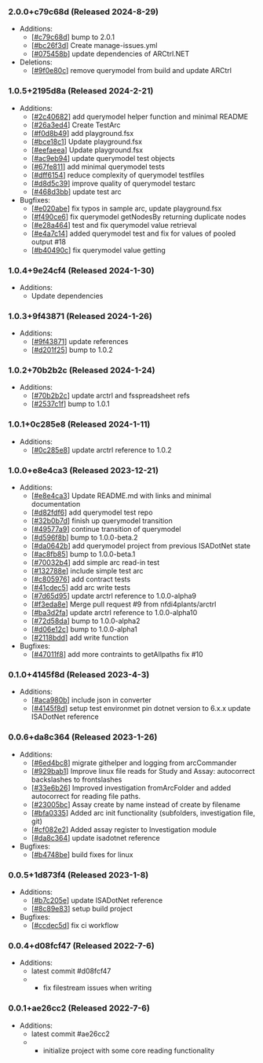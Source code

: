 ### 2.0.0+c79c68d (Released 2024-8-29)
* Additions:
    * [[#c79c68d](https://github.com/nfdi4plants/ARCtrl.NET/commit/c79c68d4240f044fec4585a4dfb9cb464afc2bb3)] bump to 2.0.1
    * [[#bc26f3d](https://github.com/nfdi4plants/ARCtrl.NET/commit/bc26f3d3aa3e124f1fbf53871b036105f4e988ac)] Create manage-issues.yml
    * [[#075458b](https://github.com/nfdi4plants/ARCtrl.NET/commit/075458b84a50b745ce1dc572a1d35897e1b90d6b)] update dependencies of ARCtrl.NET
* Deletions:
    * [[#9f0e80c](https://github.com/nfdi4plants/ARCtrl.NET/commit/9f0e80c6b0969f6bba57cd492e8bdf1ccece628e)] remove querymodel from build and update ARCtrl

### 1.0.5+2195d8a (Released 2024-2-21)
* Additions:
    * [[#2c40682](https://github.com/nfdi4plants/ARCtrl.NET/commit/2c406826a109f14b033f12467c6248d963878820)] add querymodel helper function and minimal README
    * [[#26a3ed4](https://github.com/nfdi4plants/ARCtrl.NET/commit/26a3ed4cf0049c4c675c755256bdf8642aa72d69)] Create TestArc
    * [[#f0d8b49](https://github.com/nfdi4plants/ARCtrl.NET/commit/f0d8b49b2d7a13325efcf07b9cd94470b97d65ce)] add playground.fsx
    * [[#bce18c1](https://github.com/nfdi4plants/ARCtrl.NET/commit/bce18c198290b02b07213ecb7baebec2e65c4742)] Update playground.fsx
    * [[#eefaeea](https://github.com/nfdi4plants/ARCtrl.NET/commit/eefaeeab68e4a719bcc2f2d492227fe927b27c38)] Update playground.fsx
    * [[#ac9eb94](https://github.com/nfdi4plants/ARCtrl.NET/commit/ac9eb94922ec4350bac945e61c125c57c73b9afa)] update querymodel test objects
    * [[#67fe811](https://github.com/nfdi4plants/ARCtrl.NET/commit/67fe811e8e452a9cb0bf55928ed3197764c8f6af)] add minimal querymodel tests
    * [[#dff6154](https://github.com/nfdi4plants/ARCtrl.NET/commit/dff61542bb7176b774fec7b4ca04c0c440234121)] reduce complexity of querymodel testfiles
    * [[#d8d5c39](https://github.com/nfdi4plants/ARCtrl.NET/commit/d8d5c39aade197d70b0ea089f330cfe980cf7169)] improve quality of querymodel testarc
    * [[#468d3bb](https://github.com/nfdi4plants/ARCtrl.NET/commit/468d3bb67dc364a5b6251cbafb9883d6beb70bb6)] update test arc
* Bugfixes:
    * [[#e020abe](https://github.com/nfdi4plants/ARCtrl.NET/commit/e020abe86dbfd9c22cd94f7959cd3e8e80146b4e)] fix typos in sample arc, update playground.fsx
    * [[#f490ce6](https://github.com/nfdi4plants/ARCtrl.NET/commit/f490ce6a0211f03e28cc283182c967d076425e56)] fix querymodel getNodesBy returning duplicate nodes
    * [[#e28a464](https://github.com/nfdi4plants/ARCtrl.NET/commit/e28a4643495b151e839340ad17bc74c8ef6c6a5d)] test and fix querymodel value retrieval
    * [[#e4a7c14](https://github.com/nfdi4plants/ARCtrl.NET/commit/e4a7c14d1b4b1d51f17db811b4224ee145b567c9)] added querymodel test and fix for values of pooled output #18
    * [[#b40490c](https://github.com/nfdi4plants/ARCtrl.NET/commit/b40490cf94e600ed172accfa597d726438d8093b)] fix querymodel value getting

### 1.0.4+9e24cf4 (Released 2024-1-30)
* Additions:
    * Update dependencies

### 1.0.3+9f43871 (Released 2024-1-26)
* Additions:
    * [[#9f43871](https://github.com/nfdi4plants/ARCtrl.NET/commit/9f438717591ebf61bbbbc36052b4ffffc8a2b21b)] update references
    * [[#d201f25](https://github.com/nfdi4plants/ARCtrl.NET/commit/d201f2573a2b2ff8d05272dcf0dfca3b2815502e)] bump to 1.0.2

### 1.0.2+70b2b2c (Released 2024-1-24)
* Additions:
    * [[#70b2b2c](https://github.com/nfdi4plants/ARCtrl.NET/commit/70b2b2ceb3b09615ad74afbd9d3e8c9abfcf09e5)] update arctrl and fsspreadsheet refs
    * [[#2537c1f](https://github.com/nfdi4plants/ARCtrl.NET/commit/2537c1f431db261b6a327b0dc562a8e895951257)] bump to 1.0.1

### 1.0.1+0c285e8 (Released 2024-1-11)
* Additions:
    * [[#0c285e8](https://github.com/nfdi4plants/ARCtrl.NET/commit/0c285e8dd9825fc4f747ef031d210a5109cded1c)] update arctrl reference to 1.0.2

### 1.0.0+e8e4ca3 (Released 2023-12-21)
* Additions:
    * [[#e8e4ca3](https://github.com/nfdi4plants/ARCtrl.NET/commit/e8e4ca37ea5dc963d36c33d5f92286f139fdd04e)] Update README.md with links and minimal documentation
    * [[#d82fdf6](https://github.com/nfdi4plants/ARCtrl.NET/commit/d82fdf6f434902341e1da4dc26fc92da5c288fe6)] add querymodel test repo
    * [[#32b0b7d](https://github.com/nfdi4plants/ARCtrl.NET/commit/32b0b7d96b7d25882309efe266498be32523a710)] finish up querymodel transition
    * [[#49577a9](https://github.com/nfdi4plants/ARCtrl.NET/commit/49577a9cbba4bb171a092bdf731ad9477ffab47f)] continue transition of querymodel
    * [[#d596f8b](https://github.com/nfdi4plants/ARCtrl.NET/commit/d596f8b5256200d1663273509fb8fee4537c2c1c)] bump to 1.0.0-beta.2
    * [[#da0642b](https://github.com/nfdi4plants/ARCtrl.NET/commit/da0642b71f8ca4a9e4344fbee0879fb0a61f5831)] add querymodel project from previous ISADotNet state
    * [[#ac8fb85](https://github.com/nfdi4plants/ARCtrl.NET/commit/ac8fb8506310f8e2bf8d9b8a5d15b34251149b0e)] bump to 1.0.0-beta.1
    * [[#70032b4](https://github.com/nfdi4plants/ARCtrl.NET/commit/70032b47f82a1177895d89ec314e44c357f95d0a)] add simple arc read-in test
    * [[#132788e](https://github.com/nfdi4plants/ARCtrl.NET/commit/132788efe421ceb23526c40e7c2dceac5f1ded3f)] include simple test arc
    * [[#c805976](https://github.com/nfdi4plants/ARCtrl.NET/commit/c80597620132a916d2fe05c8214e3cd58ec8c9e0)] add contract tests
    * [[#41cdec5](https://github.com/nfdi4plants/ARCtrl.NET/commit/41cdec556c6f4d2d460bca25723a36fdd88706b9)] add arc write tests
    * [[#7d65d95](https://github.com/nfdi4plants/ARCtrl.NET/commit/7d65d9595eded9390e842ac52c7bd1e9aea27356)] update arctrl reference to 1.0.0-alpha9
    * [[#f3eda8e](https://github.com/nfdi4plants/ARCtrl.NET/commit/f3eda8e96a3a7791288c1b5975050742c1d803d9)] Merge pull request #9 from nfdi4plants/arctrl
    * [[#ba3d2fa](https://github.com/nfdi4plants/ARCtrl.NET/commit/ba3d2fabe007d9ca2c8e07b62d02ddc5264306d0)] update arctrl reference to 1.0.0-alpha10
    * [[#72d58da](https://github.com/nfdi4plants/ARCtrl.NET/commit/72d58daddfdbe03f707db03bfc4edc6801dbd51b)] bump to 1.0.0-alpha2
    * [[#d06e12c](https://github.com/nfdi4plants/ARCtrl.NET/commit/d06e12cb08726cdd349ab2d77db4fe1314271cca)] bump to 1.0.0-alpha1
    * [[#2118bdd](https://github.com/nfdi4plants/ARCtrl.NET/commit/2118bdd326281ba955c755d77d562fa070ba9f7b)] add write function
* Bugfixes:
    * [[#47011f8](https://github.com/nfdi4plants/ARCtrl.NET/commit/47011f8d30f3d72d927f4540a9515e55c0028f22)] add more contraints to getAllpaths fix #10

### 0.1.0+4145f8d (Released 2023-4-3)
* Additions:
    * [[#aca980b](https://github.com/nfdi4plants/arcIO.NET/commit/aca980bef59e7b6b17b8376e83b5177cf3f442d1)] include json in converter
    * [[#4145f8d](https://github.com/nfdi4plants/arcIO.NET/commit/4145f8dee6642bfef7384370750503a9d8a433a0)] setup test environmet pin dotnet version to 6.x.x update ISADotNet reference

### 0.0.6+da8c364 (Released 2023-1-26)
* Additions:
    * [[#6ed4bc8](https://github.com/nfdi4plants/arcIO.NET/commit/6ed4bc840dc09e2f8dd348a79241eb64c7de8d5c)] migrate githelper and logging from arcCommander
    * [[#929bab1](https://github.com/nfdi4plants/arcIO.NET/commit/929bab19595e511d96367a09945fab943638c13e)] Improve linux file reads for Study and Assay: autocorrect backslashes to frontslashes
    * [[#33e6b26](https://github.com/nfdi4plants/arcIO.NET/commit/33e6b267d3ec7d18274a47e2e8420b1a258af67a)] Improved investigation fromArcFolder and added autocorrect for reading file paths.
    * [[#23005bc](https://github.com/nfdi4plants/arcIO.NET/commit/23005bce740a7f0a4cd1f2d36c372d556282069f)] Assay create by name instead of create by filename
    * [[#bfa0335](https://github.com/nfdi4plants/arcIO.NET/commit/bfa0335cd7607d8fd471080f37e4eaffde7eb2bc)] Added arc init functionality (subfolders, investigation file, git)
    * [[#cf082e2](https://github.com/nfdi4plants/arcIO.NET/commit/cf082e2842f21b01503b453e3d17dde308bb8b16)] Added assay register to Investigation module
    * [[#da8c364](https://github.com/nfdi4plants/arcIO.NET/commit/da8c36448bec084fec3fc5fe7a08d6aa55a92521)] update isadotnet reference
* Bugfixes:
    * [[#b4748be](https://github.com/nfdi4plants/arcIO.NET/commit/b4748bef60b91b2dc148fe4d3018733f5e810790)] build fixes for linux

### 0.0.5+1d873f4 (Released 2023-1-8)
* Additions:
    * [[#b7c205e](https://github.com/nfdi4plants/arcIO.NET/commit/b7c205e6dd6a219d1c3f9b4dbe8ca7d1883785f2)] update ISADotNet reference
    * [[#8c89e83](https://github.com/nfdi4plants/arcIO.NET/commit/8c89e830409219fa8335a74704cf2ec89d35be3f)] setup build project
* Bugfixes:
    * [[#ccdec5d](https://github.com/nfdi4plants/arcIO.NET/commit/ccdec5d2610790f8bf73ae6bff769f63f0397643)] fix ci workflow

### 0.0.4+d08fcf47 (Released 2022-7-6)
* Additions:
    * latest commit #d08fcf47
    * 	* fix filestream issues when writing

### 0.0.1+ae26cc2 (Released 2022-7-6)
* Additions:
    * latest commit #ae26cc2
    * 	* initialize project with some core reading functionality

